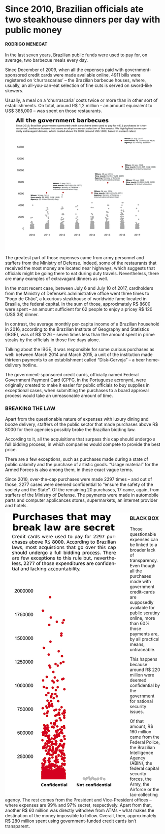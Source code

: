 # Since 2010, Brazilian officials ate two steakhouse dinners per day with public money
#### RODRIGO MENEGAT

In the last seven years, Brazilian public funds were used to pay for, on average, two barbecue meals every day.

Since December of 2009, when all the expenses paid with government-sponsored credit cards were made available online, 4911 bills were registered on ‘churrascarias’ – the Brazilian barbecue houses, where, usually, an all-you-can-eat selection of fine cuts is served on sword-like skewers. 

Usually, a meal on a ‘churrascaria’ costs twice or more than in other sort of establishments. On total, around R$ 1,2 million – an amount equivalent to US$ 385,000 – was spent on those restaurants. 

<img src="barbecues-small.jpg">

The greatest part of those expenses came from army personnel and staffers from the Ministry of Defense. Indeed, some of the restaurants that received the most money are located near highways, which suggests that officials might be going there to eat during duty travels. Nevertheless, there are many examples of extravagant dinners as well.

In the most recent case, between July 6 and July 10 of 2017, cardholders from the Ministry of Defense’s administrative office went three times to “Fogo de Chão”, a luxurious steakhouse of worldwide fame located in Brasília, the federal capital. In the sum of those, approximately R$ 8600 were spent – an amount sufficient for 62 people to enjoy a pricey R$ 120 (US$ 38) dinner.

In contrast, the average monthly per-capita income of a Brazilian household in 2016, according to the Brazilian Institute of Geography and Statistics (IBGE), was of R$ 1226 – seven times less than the amount spent in prime steaks by the officials in those five days alone.

Talking about the IBGE, it was responsible for some curious purchases as well: between March 2014 and March 2015, a unit of the institution made thirteen payments to an establishment called “Disk-Cerveja” – a beer home-delivery hotline.

The government-sponsored credit cards, officially named Federal Government Payment Card (CPFG, in the Portuguese acronym), were originally created to make it easier for public officials to buy supplies in exceptional cases, when submitting the purchases to a board approval process would take an unreasonable amount of time.

### BREAKING THE LAW
Apart from the questionable nature of expenses with luxury dining and booze delivery, staffers of the public sector that made purchases above R$ 8000 for their agencies possibly broke the Brazilian bidding law. 

According to it, all the acquisitions that surpass this cap should undergo a full bidding process, in which companies would compete to provide the best price. 

There are a few exceptions, such as purchases made during a state of public calamity and the purchase of artistic goods. “Usage material” for the Armed Forces is also among them, in these exact vague terms.

Since 2010, over-the-cap purchases were made 2297 times – and out of those, 2277 cases were deemed confidential to “ensure the safety of the society and the State”. Of the remaining 20 purchases, 17 came, again, from staffers of the Ministry of Defense. The payments were made in automobile parts and computer applicances stores, supermarkets, an internet provider and hotels.

<img style="float: left;" src="sigilo-small.jpg">

### BLACK BOX
Those questionable expenses can be linked to a broader lack of transparency. Even though all the purchases made with government credit-cards are supposedly available for public scrutiny online, more than 60% those payments are, by all practical means, untraceable.

This happens because around R$ 220 million were deemed confidential by the government for national security issues.

Of that amount, R$ 160 million came from the Federal Police, the Brazilian Intelligence Agency (ABIN), the federal capital security forces, the Army, the Airforce or the tax-collecting agency. The rest comes from the President and Vice-President offices – where expenses are 99% and 97% secret, respectively.
Apart from that, another R$ 60 million was directly withdrew from ATMs – what makes the destination of the money impossible to follow. Overall, then, approximately R$ 280 million spent using government-funded credit cards isn’t transparent.
